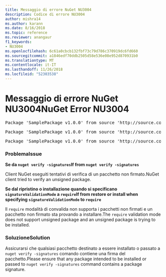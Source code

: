 ```yaml
---
title: Messaggio di errore NuGet NU3004
description: Codice di errore NU3004
author: mishra14
ms.author: karann
ms.date: 8/16/2018
ms.topic: reference
ms.reviewer: anangaur
f1_keywords:
- NU3004
ms.openlocfilehash: 6c61a0cbcb132fbf73c79d786c370919dc6fd660
ms.sourcegitcommit: a1846edf70ddb2505d58e536e08e952d870931b0
ms.translationtype: MT
ms.contentlocale: it-IT
ms.lasthandoff: 11/26/2018
ms.locfileid: "52303538"
---
```

# <a name="nuget-error-nu3004"></a><span data-ttu-id="48748-103">Messaggio di errore NuGet NU3004</span><span class="sxs-lookup"><span data-stu-id="48748-103">NuGet Error NU3004</span></span>

<pre>Package 'SamplePackage v1.0.0' from source 'http://source.com/index.json': The package is not signed.</pre>
<pre>Package 'SamplePackage v1.0.0' from source 'http://source.com/index.json': signatureValidationMode is set to require, so packages are allowed only if signed by trusted signers; however, this package is unsigned.</pre>
<pre>Package 'SamplePackage v1.0.0' from source 'http://source.com/index.json': This repository indicated that all its packages are repository signed; however, this package is unsigned.</pre>

### <a name="issue"></a><span data-ttu-id="48748-104">Problema</span><span class="sxs-lookup"><span data-stu-id="48748-104">Issue</span></span>

<span data-ttu-id="48748-105">**Se da `nuget verify -signatures`**</span><span class="sxs-lookup"><span data-stu-id="48748-105">**If from `nuget verify -signatures`**</span></span>

<span data-ttu-id="48748-106">Client NuGet eseguiti tentativi di verifica di un pacchetto non firmato.</span><span class="sxs-lookup"><span data-stu-id="48748-106">NuGet client tried to verify an unsigned package.</span></span>

<span data-ttu-id="48748-107">**Se dal ripristino o installazione quando si specificano `signatureValidationMode` a `require`**</span><span class="sxs-lookup"><span data-stu-id="48748-107">**If from restore or install when specifying `signatureValidationMode` to `require`**</span></span>

<span data-ttu-id="48748-108">Il `require` modalità di convalida non supporta i pacchetti non firmati e un pacchetto non firmato sta provando a installare.</span><span class="sxs-lookup"><span data-stu-id="48748-108">The `require` validation mode does not support unsigned package and an unsigned package is trying to be installed.</span></span>

### <a name="solution"></a><span data-ttu-id="48748-109">Soluzione</span><span class="sxs-lookup"><span data-stu-id="48748-109">Solution</span></span>

<span data-ttu-id="48748-110">Assicurarsi che qualsiasi pacchetto destinato a essere installato o passato a `nuget verify -signatures` comando contiene una firma del pacchetto.</span><span class="sxs-lookup"><span data-stu-id="48748-110">Please ensure that any package intended to be installed or passed to `nuget verify -signatures` command contains a package signature.</span></span>

